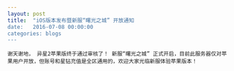```yaml
---
layout: post
title:  "iOS版本发布暨新服“曙光之城” 开放通知
date:   2016-07-08 00:00:00
categories: blogs
---
```



<div class="post-content">
<p>
		
	谢天谢地， 异星2苹果版终于通过审核了！ 新服“曙光之城” 正式开启，目前此服务器仅对苹果用户开放，但账号和星钻充值是全区通用的，欢迎大家光临新服体验苹果版本！
	
	
</p>
<!--more-->
<p>
		
</p>

</div>